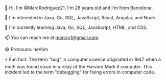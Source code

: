 👋 Hi, I'm @MarcRodriguez21, I'm 28 years old and I'm from Barcelona. 

👀 I'm interested in Java, Go, SQL, JavaScript, React, Angular, and Node.

🌱 I'm currently learning Java, Go, SQL, JavaScript, HTML, and CSS.

📫 You can reach me at marcrv1@gmail.com.

😄 Pronouns: he/him

⚡ Fun fact: The term "bug" in computer science originated in 1947 when a moth was found stuck in a relay of the Harvard Mark II computer. This incident led to the term "debugging" for fixing errors in computer code.
<!---
MarcRodriguez21/MarcRodriguez21 is a ✨ special ✨ repository because its `README.md` (this file) appears on your GitHub profile.
You can click the Preview link to take a look at your changes.
--->
